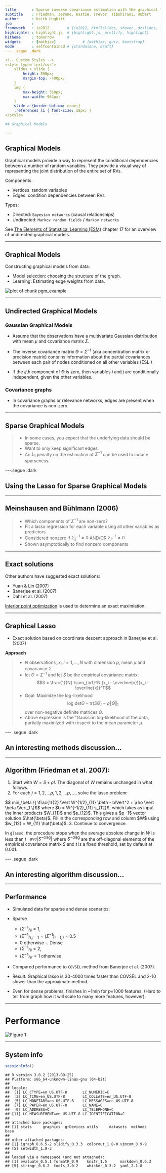```yaml
---
title       : Sparse inverse covariance estimation with the graphical lasso
subtitle    : Friedman, Jerome, Hastie, Trevor, Tibshirani, Robert
author      : Keith Hughitt
job         : 
framework   : io2012        # {io2012, html5slides, shower, dzslides, ...}
highlighter : highlight.js  # {highlight.js, prettify, highlight}
hitheme     : tomorrow      # 
widgets     : [mathjax]            # {mathjax, quiz, bootstrap}
mode        : selfcontained # {standalone, draft}
--- .segue .dark

<!-- Custom Styles -->
<style type='text/css'>
    slides > slide {
        height: 800px;
        margin-top: -400px;
    }
    img {
        max-height: 560px;
        max-width: 964px;
    }
    slide a {border-bottom: none;}
    .references li { font-size: 18px; }
</style>

## Graphical Models

---
```


## Graphical Models

Graphical models provide a way to represent the conditional dependencies 
between a number of random variables. They provide a visual way of representing 
the joint distribution of the entire set of RVs.

<span class='red'>Components:</span>
- Vertices: random variables
- Edges: condition dependencies between RVs

<span class='red'>Types:</span>
- Directed: `Bayesian networks` (causal relationships)
- Undirected: `Markov random fields` / `Markov networks`

See [The Elements of Statistical Learning (ESM)](http://www-stat.stanford.edu/~tibs/ElemStatLearn/)
chapter 17 for an overview of undirected graphical models.

---

## Graphical Models

Constructing graphical models from data:

* <span class='blue2'>Model selection</span>: choosing the structure of the graph.
* <span class='blue2'>Learning</span>: Estimating edge weights from data.

![plot of chunk pgm_example](figure/pgm_example.png) 

---

## Undirected Graphical Models

### Gaussian Graphical Models
- Assume that the observations have a multivariate Gaussian distribution with
mean $\mu$ and covariance matrix $\Sigma$.

- The <span class='blue'>inverse covariance matrix</span> 
  $\Theta = \Sigma^{-1}$ (aka concentration matrix or precision matrix) 
  contains information about the <span class='blue'>partial covariances</span> 
  between each pair of nodes conditioned on all other variables (ESL.)

- If the $ij$th component of $\Theta$ is zero, then variables $i$ and $j$ are
  conditionally independent, given the other variables.

### Covariance graphs

- In covariance graphs or relevance networks, edges are present when the
<span class='blue'>covariance</span> is non-zero.

---

## Sparse Graphical Models

>- In some cases, you expect that the underlying data should be sparse.
>- Want to only keep significant edges.
>- An $L_1$ penalty on the estimation of $\Sigma^{-1}$ can be used to induce 
   sparseness.

---.segue .dark

## Using the Lasso for Sparse Graphical Models

---

## Meinshausen and Bühlmann (2006)

>- Which components of $\Sigma^{-1}$ are non-zero?
>- Fit a lasso regression for each variable using all other variables as
   predictors.
>- Considered nonzero if $\Sigma^{-1}_{ij} \neq 0$ AND/OR 
   $\Sigma^{-1}_{ji} \neq 0$
>- Shown asymptotically to find nonzero components

---

## Exact solutions

Other authors have suggested exact solutions:

- Yuan & Lin (2007)
- Banerjee et al. (2007)
- Dahl et al. (2007)

[Interior point optimization](http://en.wikipedia.org/wiki/Interior_point_method)
is used to determine an exact maximiation.

---

## Graphical Lasso

- Exact solution based on coordinate descent approach in Banerjee et al. (2007)

<span class='red' style='font-weight: 700;'>Approach</span>

>- $N$ observations, $x_i, i=1,\ldots,N$ with dimension $p$, mean $\mu$ and 
   covariance $\Sigma$
>- let $\Theta = \Sigma^{-1}$ and let $S$ be the <span class='blue'>empirical
   covariance matrix</span>:
    $$S = \frac{1}{N} \sum_{i=1}^N (x_i - \overline{x})(x_i - \overline{x})^T$$
>- <span class='blue'>Goal:</span> Maximize the log-likelihood
    $$\text{log det} \Theta - \text{tr}(S\Theta) - \rho\Vert \Theta \Vert_1$$
   over non-negative definite matrices $\Theta$.
>- Above expression is the "Gaussian log-likelihood of the data, partially
   maximized with respect to the mean parameter $\mu$.

--- .segue .dark

## An interesting methods discussion...

---

## Algorithm (Friedman et al. 2007):

1. Start with $W = S + \rho I$. The diagonal of $W$ remains unchanged in what
follows.
2. For each $j = 1,2,\ldots p,1,2,\ldots p,\ldots,$ solve the lasso problem:
<span class='blue'>
$$ min_\beta \{ \frac{1}{2} \Vert W^{1/2}_{11} \beta - b\Vert^2 + \rho \Vert \beta \Vert_1 \}$$
</span>
   where $b = W^{-1/2}_{11} s_{12}$, which takes as input the inner products 
  $W_{11}$ and $s_{12}$.  This gives a $p -1$ vector solution $\hat{\beta}$. 
  Fill in the corresponding row and column $W$ using $w_{12} = W_{11} \hat{\beta}$.
3. Continue to convergence.

In `glasso`, the procedure stops when the average absolute change in $W$ is
less than $t \cdot  \text{ave} |S^{-\text{diag}}|$ where $S^{-\text{diag}}$ are
the off-diagonal elements of the empirical coveriance matrix $S$ and $t$ is
a fixed threshold, set by default at 0.001.

--- .segue .dark

## An interesting algorithm discussion...

---

## Performance

- Simulated data for sparse and dense scenarios:
- <span class='blue'>Sparse</span>
  *  $(\Sigma^{-1})_{ii} = 1$, 
  * $(\Sigma^{-1})_{i,i-1} = (\Sigma^{-1})_{i-1,i} = 0.5$
  * 0 otherwise
-. <span class='blue'>Dense</span>
  * $(\Sigma^{-1})_{ii} = 2$,
  * $(\Sigma^{-1})_{ii'} = 1$ otherwise

- Compared performance to `COVSEL` method from Banerjee et al. (2007).

- <span class='red'>Result</span>: Graphical lasso is 30-4000 times faster than
COVSEL and 2-10 slower than the approximate method.

- Even for dense problems, finishes in ~1min for p=1000 features. (Hard to tell
 from graph how it will scale to many more features, however).

---

# Performance

![Figure 1](assets/img/F1.large.jpg)



---

## System info


```r
sessionInfo()
```

```
## R version 3.0.2 (2013-09-25)
## Platform: x86_64-unknown-linux-gnu (64-bit)
## 
## locale:
##  [1] LC_CTYPE=en_US.UTF-8       LC_NUMERIC=C              
##  [3] LC_TIME=en_US.UTF-8        LC_COLLATE=en_US.UTF-8    
##  [5] LC_MONETARY=en_US.UTF-8    LC_MESSAGES=en_US.UTF-8   
##  [7] LC_PAPER=en_US.UTF-8       LC_NAME=C                 
##  [9] LC_ADDRESS=C               LC_TELEPHONE=C            
## [11] LC_MEASUREMENT=en_US.UTF-8 LC_IDENTIFICATION=C       
## 
## attached base packages:
## [1] stats     graphics  grDevices utils     datasets  methods   base     
## 
## other attached packages:
## [1] igraph_0.6.5-2 slidify_0.3.3  colorout_1.0-0 vimcom_0.9-9  
## [5] setwidth_1.0-3
## 
## loaded via a namespace (and not attached):
## [1] evaluate_0.5.1 formatR_0.9    knitr_1.5      markdown_0.6.3
## [5] stringr_0.6.2  tools_3.0.2    whisker_0.3-2  yaml_2.1.8
```


<!-- Custom JavaScript -->
<script src="http://ajax.aspnetcdn.com/ajax/jQuery/jquery-1.7.min.js"></script>
<script type='text/javascript'>
$(function() {
    $("p:has(img)").addClass('centered');
});
</script>


